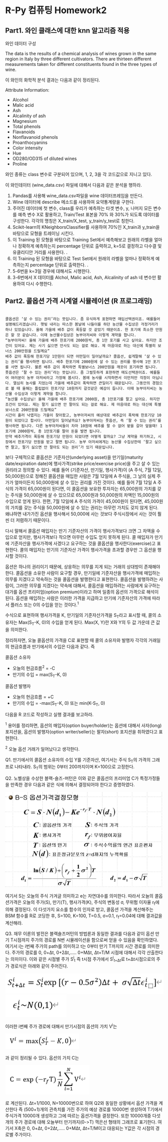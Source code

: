 # R-Py 컴퓨팅 Homework2

## Part1. 와인 클래스에 대한 knn 알고리즘 적용
와인 데이터 구성

The data is the results of a chemical analysis of wines grown in the same region in Italy by three different cultivators. There are thirteen different measurements taken for different constituents found in the three types of wine.

이 와인의 화학적 분석 결과는 다음과 같이 정리된다. 

Attribute Information:
* Alcohol
* Malic acid
* Ash
* Alcalinity of ash  
* Magnesium
* Total phenols
* Flavanoids
* Nonflavanoid phenols
* Proanthocyanins
* Color intensity
* Hue
* OD280/OD315 of diluted wines
* Proline

와인 종류는 class 변수로 구분되어 있으며, 1, 2, 3을 각 코드값으로 지니고 있다.

이 와인데이터 (wine_data.csv) 파일에 대해서 다음과 같은 분석을 행하라.

1. Pandas를 사용해 wine_data.csv파일을 wine 데이터프레임을 만든다.
2. Wine 데이터에 describe 메소드를 사용하여 요약통계량을 구한다.
3. 주어진 데이터에 첫 변수, class를 우리가 예측하는 타겟 변수, y, 나머지 모든 변수를 예측 변수 X로 활용하고, Train/Test 표본을 70% 와 30%가 되도록 데이터를 구성한다. 각각의 명칭은 X_train/X_test, y_train/y_test로 칭한다. 
4. Scikit-learn의 KNeighborsClassifier를 사용하여 70%인 X_train과 y_train을 바탕으로 모형을 트레이닝 시킨다.  
5. 이 Training 된 모형을 바탕으로 Training Set에서 예측해보고 원래의 라벨을 얼마나 정확하게 예측하는지 percentage 단위로 출력하고, k=5로 결정하고 다수결 및 유클리디안 거리를 사용한다. .  
6. 이 Training 된 모형을 바탕으로 Test Set에서 원래의 라벨을 얼마나 정확하게 예측하는지 percentage 단위로 출력한다. . 
7. 5-6번을 k=3일 경우에 대해서도 시행한다. 
8. 3-6번에서 X 데이터를 Alchol, Malic acid, Ash, Alcalinity of ash 네 변수만 활용하여 다시 수행한다.


## Part2. 콜옵션 가격 시계열 시뮬레이션 (R 프로그래밍)

<pre><code>
콜옵션은 ‘살 수 있는 권리’라는 뜻입니다. 좀 유식하게 표현하면 매입선택권이죠. 예를들어 설명해드리겠습니다. 햇빛 내리는 따스한 봄날에 나들이를 하던 농산물 수집상은 걱정거리가 하나 있었습니다. 올해 가을에 배추 값이 폭등할 것 같았기 때문이죠. 한 포기에 최소한 만원은 할 것 같습니다. 이때 농산물수집상은 농부아저씨와 이렇게 계약을 합니다.
“농부아저씨! 올해 가을에 배추 한포기에 2000원씩, 총 1만 포기를 사고 싶어요. 하지만 조건이 있어요. 제는 사기 싫으면 안사도 되는 걸로 해요. 제 마음대로 하는 대신에 특별히 보너스 200만원을 드릴께요”
배추 값이 폭등해 한포기당 1만원이 되면 어떤일이 일어날까요? 콜옵션, 쉽게말해 ‘살 수 있는 권리’를 행사하면 됩니다. 배추 한포기에 2000원에 살 수 있는 권리를 행사해 1만 포기를 사면 됩니다. 물론 배추 값이 폭락하면 특별보너스 200만원을 깨끗이 포기하면 됩니다.
풋옵션은 ‘팔 수 있는 권리’라는 뜻입니다. 좀 그럴듯하게 표현하면 매도선택권이죠. 예를들어 여러분이 농부 아저씨라고 가정해 봅시다. 봄에 농사를 시작하면서 이만저만 걱정이 아닙니다. 열심히 농사를 지었는데 가을에 배추값이 폭락하면 큰일이기 떄문입니다. 그동안의 경험으로 볼 때 올해는 틀립없이 한포기당 10원까지 갈것같은 예감이 듭니다. 이때 농부아저씨는 농산물 수입상과 이렇게 계약을 합니다.
“농산물 수집상님! 올해 가을에 배추 한포기에 2000원, 총 1만포기를 팔고 싶어요. 하지만 조건이 있어요. 제는 팔기 싫으면 안 팔아도 되는 걸로 해요. 제 마음대로 하는 대신에 특별보너스로 200만원을 드릴께요”
시간이 흘러 낙엽지는 가을이 찾아왔고, 농부아저씨의 예상대로 배추값이 폭락해 한포기당 10원이 되었다고 합시다. 어떤일이 일어날까요? 농부아저씨는 풋옵션, 즉 ‘팔 수 있는 권리’를 행사하면 됩니다. 다른 농부아저씨들이 차마 10원에 배추를 팔 수 없어 밭을 갈아 엎을때! 1포기에 2000원씩, 총 1만포기를 팔아 돈을 벌면 됩니다.
만약 배추가격이 폭등해 한포기당 만원이 되었다면 어떻게 할까요? 그냥 계약을 파기하고, 시장에서 한포기당 만원을 받고 팔면 됩니다. 농부 아저씨에게는 농산물 수집상한테 ‘팔고 싶으면 팔고, 팔기 싫으면 안 팔아도 되는 권리’가 있기 때문입니다.
</code></pre>

보다 구체적으로 콜옵션은 기준자산(underlying asset)을 만기일(maturity date/expiration date)에 행사가격(strike price/exercise price)을 주고 살 수 있는 권리라고 정의할 수 있다. 예를 들어 (기준자산, 만기일, 행사가격)이 (A 주식, 7월 12일, 50,000원)으로 정해진 콜옵션을 매입한 사람은 7월 12일에 A 주식을, 그 날의 실제 주가가 얼마이든지 50,000원에 살 수 있는 권리를 가진 것이다. 예를 들어 7월 12일 A 주식의 가격이 65,000원이 된다면, 이 콜옵션을 보유한 투자자는 65,000원의 가치를 갖는 주식을 50,000원에 살 수 있으므로 65,000원과 50,000원의 차액인 15,000원의 수입으로 얻게 된다. 한편, 7월 12일에 A 주식의 가격이 45,000원이 된다면, 45,000원의 가치를 갖는 주식을 50,000원에 살 수 있는 권리는 아무런 가치도 갖지 않게 된다. 왜냐하면 내가가진 옵션을 행사해서 50,000에 사는 것보다 주식시장에서 사는 것이 훨씬 더 저렴하기 때문이다.

다시 말해서 콜옵션 매입자는 만기 기준자산의 가격이 행사가격보다 크면 그 차액을 수입으로 얻지만, 행사가격보다 작으면 아무런 수입도 얻지 못하게 된다. 콜 매입자가 만기에 기준자산을 행사가격에 사겠다고 요구하는 것을 콜옵션을 행사한다(exercise)고 표현한다. 콜의 매입자는 만기의 기준자산 가격이 행사가격을 초과할 경우만 그 옵션을 행사할 것이다.

옵션은 하나의 권리이기 때문에, 상응하는 의무를 지게 되는 거래의 상대방이 존재해야 한다. 콜옵션을 소유한 사람이 요구할 경우, 만기일에 기준자산을 행사가격에 매입하는 의무를 지겠다고 약속하는 것을 콜옵션을 발행한다고 표현한다. 콜옵션을 발행하려는 사람이, 그러한 의무를 지겠다는 약속에 대해서, 콜옵션을 매입하려는 사람에게 요구하는 대가를 옵션 프리미엄(option premium)이라고 하며 일종의 옵션의 가격으로 해석이 된다. 옵션을 매입하는 사람은 이러한 가격을 지급하고 만기에 기준자산의 가격에 따라서 플러스 또는 0의 수입을 얻는 것이다.<sup>1</sup>

수식으로 표현하여 행사가격을 K, 만기일의 기준자산가격을 S<sub>T</sub>라고 표시할 때, 콜의 소유자는 Max(S<sub>T</sub>-K, 0)의 수입을 얻게 된다. Max(X, Y)란 X와 Y의 두 값 가운데 큰 값을 의미한다.

정리하자면, 오늘 콜옵션의 가격을 C로 표현할 때 콜의 소유자와 발행자 각각의 거래일의 현금흐름과 만기에서의 수입은 다음과 같다. 즉

콜옵션 소유자

* 오늘의 현금흐름<sup>2</sup> = -C
* 만기의 수입 = max(S<sub>T</sub>-K, 0)

콜옵션 발행자

* 오늘의 현금흐름 = +C
* 만기의 수입 = -max(S<sub>T</sub>-K, 0) 또는 min(K-S<sub>T</sub>, 0)

다음을 R 코드로 작성하고 실행 결과를 보고하라.

<sup>1</sup> 용어를 정리하면, 옵션의 매입자(option buyer/holder)는 옵션에 대해서 사자(long) 포지션을, 옵션의 발행자(option writer/seller)는 팔자(short) 포지션을 취하였다고 표현한다.

<sup>2</sup> 오늘 옵션 거래가 일어났다고 생각한다.

Q1. 만기에서의 콜옵션 소유자의 수입 Y를 기준자산, 여기서는 주식 S<sub>T</sub>의 가격의 그래프로 나타내라. S<sub>T</sub>의 범위는 0부터 200까지이며 K=100으로 고정한다.



Q2. 노벨상을 수상한 블랙-숄즈-머턴은 이와 같은 콜옵션의 프리미엄 C가 특정가정들을 만족한 경우 다음과 같은 식에 의해서 결정되어야 한다고 증명하였다.

<img src="Part2.Q2.png" />

여기서 S는 오늘의 주식 가겨글 의미하고 e는 자연대수를 의미한다. 따라서 오늘의 콜옵션가격은 오늘의 주가(S), 만기(T), 행사가격(K), 주식의 변동성 σ, 무위험 이자율 r<sub>f</sub>에 의해 결정된다. 이 다섯가지 요소를 함수의 인자로 받고, 콜옵션 가격을 계산해주는 BSM 함수를 R로 코딩한 후, S=100, K=100, T=0.5, σ=0.1, r<sub>f</sub>=0.04에 대해 결과값을 계산해라.

Q3. 재무 이론의 발전은 블랙숄즈머턴의 방법론과 동일한 결과를 다음과 같이 옵션 만기 T시점까지 주가의 경로를 N번 시뮬레이션을 함으로써 얻을 수 있음을 확인하였다. 여기서 i는 i번째 주가의 path를 의미하고 t는 0부터 만기 T까지의 시간 경로를 의미한다. 주가의 경로를 0, 0+Δt, 0+2Δt,….. 0+MΔt, Δt=T/M 시점에 대해서 각각 산출한다는 의미이다. 이와 같은 시점별 주가 S<sup>i</sup><sub>t</sub> 즉 t시점 주가에서 S<sup>i</sup><sub>t+Δt</sub>로 t+Δt시점으로의 주가 경로식은 아래와 같이 주어진다.

<img src="Part2.Q3.1.PNG" />

<img src="Part2.Q3.2.PNG" />

이러한 i번째 주가 경로에 대해서 만기시점의 옵션의 가치 V<sup>i</sup>는

<img src="Part2.Q3.3.PNG" />

과 같이 정리될 수 있다. 옵션의 가치 C는

<img src="Part2.Q3.4.PNG" />

로 계산된다. Δt=1/1000, N=10000번으로 하여 Q2와 동일한 상황에서 옵션 가격을 계산한다 즉 (500+1)개의 관측치를 가진 주가의 예상 경로를 10000번 생성하여 T기에서 주식가격 10000개 생성하고 그에 따르는 옵션가격을 결정한다. 또한 10000개중 다섯개의 주가 경로에 대해 오늘부터 만기까지(0->T) 꺽은선 형태의 그래프로 표기한다. 여기서 X축은 0, 0+Δt, 0+2Δt,….. 0+MΔt, Δt=T/M이고 대응되는 Y값은 각 시점의 경로별 주가이다.